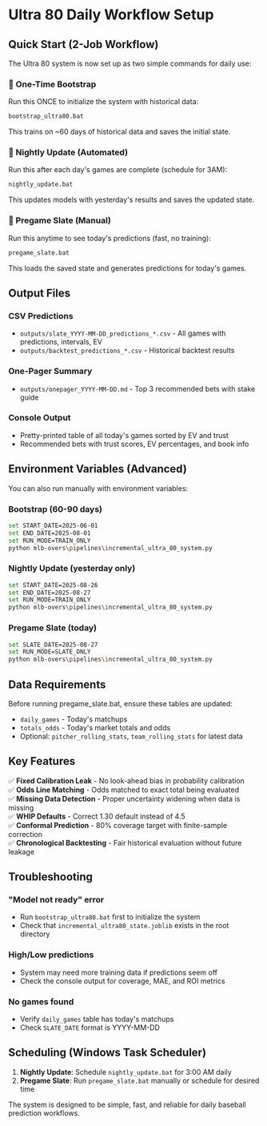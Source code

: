 # Ultra 80 Daily Workflow Setup

## Quick Start (2-Job Workflow)

The Ultra 80 system is now set up as two simple commands for daily use:

### 🚀 One-Time Bootstrap

Run this ONCE to initialize the system with historical data:

```bash
bootstrap_ultra80.bat
```

This trains on ~60 days of historical data and saves the initial state.

### 🌙 Nightly Update (Automated)

Run this after each day's games are complete (schedule for 3AM):

```bash
nightly_update.bat
```

This updates models with yesterday's results and saves the updated state.

### 🎯 Pregame Slate (Manual)

Run this anytime to see today's predictions (fast, no training):

```bash
pregame_slate.bat
```

This loads the saved state and generates predictions for today's games.

## Output Files

### CSV Predictions

- `outputs/slate_YYYY-MM-DD_predictions_*.csv` - All games with predictions, intervals, EV
- `outputs/backtest_predictions_*.csv` - Historical backtest results

### One-Pager Summary

- `outputs/onepager_YYYY-MM-DD.md` - Top 3 recommended bets with stake guide

### Console Output

- Pretty-printed table of all today's games sorted by EV and trust
- Recommended bets with trust scores, EV percentages, and book info

## Environment Variables (Advanced)

You can also run manually with environment variables:

### Bootstrap (60-90 days)

```bash
set START_DATE=2025-06-01
set END_DATE=2025-08-01
set RUN_MODE=TRAIN_ONLY
python mlb-overs\pipelines\incremental_ultra_80_system.py
```

### Nightly Update (yesterday only)

```bash
set START_DATE=2025-08-26
set END_DATE=2025-08-27
set RUN_MODE=TRAIN_ONLY
python mlb-overs\pipelines\incremental_ultra_80_system.py
```

### Pregame Slate (today)

```bash
set SLATE_DATE=2025-08-27
set RUN_MODE=SLATE_ONLY
python mlb-overs\pipelines\incremental_ultra_80_system.py
```

## Data Requirements

Before running pregame_slate.bat, ensure these tables are updated:

- `daily_games` - Today's matchups
- `totals_odds` - Today's market totals and odds
- Optional: `pitcher_rolling_stats`, `team_rolling_stats` for latest data

## Key Features

✅ **Fixed Calibration Leak** - No look-ahead bias in probability calibration  
✅ **Odds Line Matching** - Odds matched to exact total being evaluated  
✅ **Missing Data Detection** - Proper uncertainty widening when data is missing  
✅ **WHIP Defaults** - Correct 1.30 default instead of 4.5  
✅ **Conformal Prediction** - 80% coverage target with finite-sample correction  
✅ **Chronological Backtesting** - Fair historical evaluation without future leakage

## Troubleshooting

### "Model not ready" error

- Run `bootstrap_ultra80.bat` first to initialize the system
- Check that `incremental_ultra80_state.joblib` exists in the root directory

### High/Low predictions

- System may need more training data if predictions seem off
- Check the console output for coverage, MAE, and ROI metrics

### No games found

- Verify `daily_games` table has today's matchups
- Check `SLATE_DATE` format is YYYY-MM-DD

## Scheduling (Windows Task Scheduler)

1. **Nightly Update**: Schedule `nightly_update.bat` for 3:00 AM daily
2. **Pregame Slate**: Run `pregame_slate.bat` manually or schedule for desired time

The system is designed to be simple, fast, and reliable for daily baseball prediction workflows.
